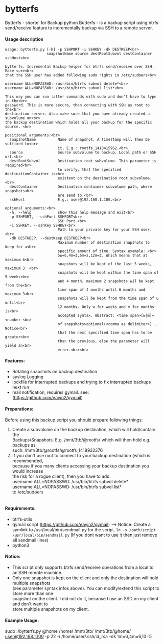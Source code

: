 bytterfs
========
Bytterfs - shortel for Backup python Butterfs - is a backup script using btrfs send/receive feature to incrementally backup
via SSH to a remote server.

####  Usage description
```
usage: bytterfs.py [-h] -p SSHPORT -i SSHKEY -dk DESTKEEP<br>
                   snapshotName source destRootSubvol destContainer sshHost<br>

bytterfs. Incremental Backup helper for btrfs send/receive over SSH. Make sure<br>
that the SSH user has added following sudo rights in /etc/sudoers<br>

username ALL=NOPASSWD: /usr/bin/btrfs subvol delete*<br>
username ALL=NOPASSWD: /usr/bin/btrfs subvol list*<br>

This way you can run latter commands with sudo and don't have to type in the<br>
password. This is more secure, than connecting with SSH as root to the<br>
destination server. Also make sure that you have already created a subvolume on<br>
the backup destination which holds all your backup for the specific source. <br>

positional arguments:<br>
  snapshotName          Name of snapshot. A timestamp will then be suffixed to<br>
                        it. E.g.: rootfs_1418415962.<br>
  source                Source subvolume to backup. Local path or SSH url.<br>
  destRootSubvol        Destination root subvolume. This parameter is required<br>
                        to verify, that the specified destinationContainer is<br>
                        existent on the destination root subvolume.<br>
  destContainer         Destination container subvolume path, where snapshots<br>
                        are send to.<br>
  sshHost               E.g.: user@192.168.1.100.<br>

optional arguments:<br>
  -h, --help            show this help message and exit<br>
  -p SSHPORT, --sshPort SSHPORT<br>
                        SSH Port.<br>
  -i SSHKEY, --sshKey SSHKEY<br>
                        Path to your private key for your SSH user.<br>
  -dk DESTKEEP, --destKeep DESTKEEP<br>
                        Maximum number of destination snapshots to keep for a<br>
                        specific amount of time. Syntax example: <br>
                        5w=6,4m=3,6m=2,12m=3. Which means that at maximum 6<br>
                        snapshots will be kept of the last 5 weeks, maximum 3  <br> 
                        snapshots will be kept within the time span of 5 weeks<br>
                        and 4 month, maximum 2 snapshots wil be kept from the<br>
                        time span of 4 months until 6 months and maximum 3<br>
                        snapshots will be kept from the time span of 6 until<br>
                        12 months. Only w for weeks and m for months is<br>
                        accepted syntax. Abstract: <time span>[w|m]= <number <br>
                        of snapshots>optional(<comma as delimiter>)... Notice<br>
                        that the next specified time span has to be greater<br>
                        than the previous, else the parameter will yield an<br>
                        error.<br><br>
```          

#### Features:
- Rotating snapshots on backup destination
- syslog Logging
- lockfile for interrupted backups and trying to fix interrupted backups next run
- mail notification, requires gymail. see: (https://github.com/eayin2/gymail) 

#### Preparations:<br>
Before using this backup script you should prepare following things:<br>
1. Create a subvolume on the backup destination, which will hold/contain the <br>
   Backups/Snapshots. E.g. /mnt/3tb/@rootfs/  which will then hold e.g. backups as <br>
   such: /mnt/3tb/@rootfs/@rootfs_1418932376   <br>
2. If you don't use root to connect to your backup destination (which is recommended,  <br>
   because if you many clients accessing your backup destination you would increase  <br>
   the risk for a rogue client), then you have to add: <br>
   username ALL=NOPASSWD: /usr/bin/btrfs subvol delete*<br>
   username ALL=NOPASSWD: /usr/bin/btrfs subvol list*<br>
   to /etc/sudoers<br><br>

#### Requirements: <br>
- btrfs-utils
- qymail script (https://github.com/eayin2/gymail) 
  --> Notice: Create a symlink to /usr/local/bin/sendmail.py for the script. `ln -s /path/script /usr/local/bin/sendmail.py`
  (If you dont want to use it then just remove all sendmail lines)
- python3

#### Notice:<br>
- This script only supports btrfs send/receive operations from a local to an SSH remote machine.<br>
- Only one snapshot is kept on the client and only the destination will hold multiple snapshots<br>
  (see parameter syntax infos above). You can modify/extend this script to store more than one<br>
  snapshot on the client. I did not do it, because I use an SSD on my client and don't want to<br>
  store multiple snapshots on my client.<br>

#### Example Usage: <br>
sudo ./bytterfs.py @home /home/ /mnt/3tb/ /mnt/3tb/@home/ user@192.168.1.100 -p 22 -i /home/user/.ssh/id_rsa -dk 1m=6,4m=6,10=5 <br>

